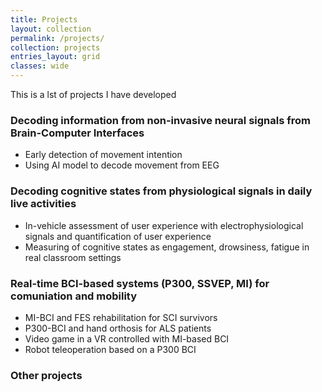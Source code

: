 ```yaml
---
title: Projects
layout: collection
permalink: /projects/
collection: projects
entries_layout: grid
classes: wide
---
```



This is a lst of projects I have developed

### Decoding information from non-invasive neural signals from Brain-Computer Interfaces
- Early detection of movement intention
- Using AI model to decode movement from EEG


### Decoding cognitive states from physiological signals in daily live activities
- In-vehicle assessment of user experience with electrophysiological signals and quantification of user experience
- Measuring of cognitive states as engagement, drowsiness, fatigue in real classroom settings


### Real-time BCI-based systems (P300, SSVEP, MI) for comuniation and mobility
- MI-BCI and FES rehabilitation for SCI survivors
- P300-BCI and hand orthosis for ALS patients
- Video game in a VR controlled with MI-based BCI
- Robot teleoperation based on a P300 BCI


### Other projects






